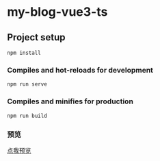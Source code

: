 # my-blog-vue3-ts

## Project setup
```
npm install
```

### Compiles and hot-reloads for development
```
npm run serve
```

### Compiles and minifies for production
```
npm run build
```

### 预览
[点我预览](https://yufengjie97.github.io/my-blog-vue3-ts/)